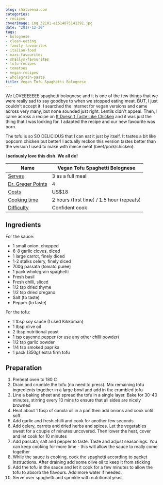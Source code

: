 ```yaml
---
blog: shalveena.com
categories:
- recipes
coverImage: img_32101-e1514875141392.jpg
date: "2017-12-30"
tags:
- bolognese
- clean-eating
- family-favourites
- italian-food
- maxs-favourites
- shallys-favourites
- tofu-recipes
- tomatoes
- vegan-recipes
- wholegrain-pasta
title: Vegan Tofu Spaghetti Bolognese
---
```


We LOVEEEEEEE spaghetti bolognese and it is one of the few things that we were really sad to say goodbye to when we stopped eating meat. BUT, I just couldn't accept it. I searched the internet for vegan versions and came across very many, but none sounded just right. Lentils didn't appeal. Then, I came across a recipe on [It Doesn't Taste Like Chicken](https://itdoesnttastelikechicken.com/tofu-bolognese/) and it was just the thing that I was looking for. I adapted the recipe and our new favourite was born.

The tofu is so SO DELICIOUS that I can eat it just by itself. It tastes a bit like popcorn chicken but better! I actually reckon this version tastes better than the version I used to make with mince meat (beef/pork/chicken).

**I seriously love this dish. We all do!**

| Name | Vegan Tofu Spaghetti Bolognese |
| --- | --- |
| [Serves](http://shalveena.com/serving-sizes/) | 3 as a full meal |
| [Dr. Greger Points](http://shalveena.com/dr-greger-points/) | 4 |
| [Costs](http://shalveena.com/costs/) | US$18 |
| [Cooking time](http://shalveena.com/cooking-times/) | 2 hours (first time) / 1.5 hour (repeats) |
| [Difficulty](http://shalveena.com/difficulty-levels/) | Confident cook |

## Ingredients

For the sauce:

- 1 small onion, chopped
- 6-8 garlic cloves, diced
- 1 large carrot, finely diced
- 1-2 stalks celery, finely diced
- 700g passata (tomato puree)
- 1 pack wholegrain spaghetti
- Fresh basil
- Fresh chilli, sliced
- 1/2 tsp dried thyme
- 1/2 tsp dried oregano
- Salt (to taste)
- Pepper (to taste)

For the tofu:

- 1 tbsp soy sauce (I used Kikkoman)
- 1 tbsp olive oil
- 2 tbsp nutritional yeast
- 1 tsp cayenne pepper (or use any other chilli powder)
- 1/2 tsp garlic powder
- 1/4 tsp smoked paprika
- 1 pack (350g) extra firm tofu

## Preparation

1. Preheat oven to 180 C
2. Drain and crumble the tofu (no need to press). Mix remaining tofu ingredients together in a large bowl and add in the crumbled tofu
3. Line a baking sheet and spread the tofu in a single layer. Bake for 30-40 minutes, stirring every 10 mins to ensure that all sides are nicely browned
4. Heat about 1 tbsp of canola oil in a pan then add onions and cook until soft
5. Add garlic and fresh chilli and cook for another few seconds
6. Add celery, carrots and dried herbs and spices. Let the vegetables sweat for a couple of minutes uncovered. Then lower the heat, cover and let cook for 10 minutes
7. Add passata, salt and pepper to taste. Taste and adjust seasonings. You can keep cooking for more time - this will allow the sauce to really come together
8. While the sauce is cooking, cook the spaghetti according to packet instructions. After draining add some olive oil to keep it from sticking
9. Add the tofu in the sauce and let it cook for a few minutes to allow the tofu to absorb the flavours. Add more water if needed.
10. Serve over spaghetti and sprinkle with nutritional yeast
